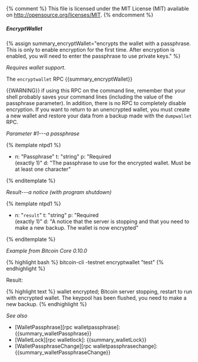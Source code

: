 {% comment %}
This file is licensed under the MIT License (MIT) available on
http://opensource.org/licenses/MIT.
{% endcomment %}

##### EncryptWallet

{% assign summary_encryptWallet="encrypts the wallet with a passphrase.  This is only to enable encryption for the first time. After encryption is enabled, you will need to enter the passphrase to use private keys." %}

*Requires wallet support.*

The `encryptwallet` RPC {{summary_encryptWallet}}

{{WARNING}} if using this RPC on the command line, remember
that your shell probably saves your command lines (including the value
of the passphrase parameter). In addition, there is no RPC to completely
disable encryption. If you want to return to an unencrypted wallet, you
must create a new wallet and restore your data from a backup made with
the `dumpwallet` RPC.

*Parameter #1---a passphrase*

{% itemplate ntpd1 %}
- n: "Passphrase"
  t: "string"
  p: "Required<br>(exactly 1)"
  d: "The passphrase to use for the encrypted wallet.  Must be at least one character"

{% enditemplate %}

*Result---a notice (with program shutdown)*

{% itemplate ntpd1 %}
- n: "`result`"
  t: "string"
  p: "Required<br>(exactly 1)"
  d: "A notice that the server is stopping and that you need to make a new backup.  The wallet is now encrypted"

{% enditemplate %}

*Example from Bitcoin Core 0.10.0*

{% highlight bash %}
bitcoin-cli -testnet encryptwallet "test"
{% endhighlight %}

Result:

{% highlight text %}
wallet encrypted; Bitcoin server stopping, restart to run with encrypted
wallet. The keypool has been flushed, you need to make a new backup.
{% endhighlight %}

*See also*

* [WalletPassphrase][rpc walletpassphrase]: {{summary_walletPassphrase}}
* [WalletLock][rpc walletlock]: {{summary_walletLock}}
* [WalletPassphraseChange][rpc walletpassphrasechange]: {{summary_walletPassphraseChange}}

